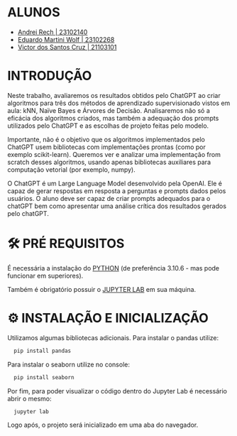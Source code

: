 # ALUNOS

- [Andrei Rech | 23102140](https://github.com/AndreiRech)  
- [Eduardo Martini Wolf | 23102268](https://github.com/dudu-wolf)
- [Victor dos Santos Cruz | 21103101](https://github.com/vteze)

# INTRODUÇÃO

Neste trabalho, avaliaremos os resultados obtidos pelo ChatGPT ao criar algoritmos
para três dos métodos de aprendizado supervisionado vistos em aula: kNN, Naïve
Bayes e Árvores de Decisão. Analisaremos não só a eficácia dos algoritmos criados,
mas também a adequação dos prompts utilizados pelo ChatGPT e as escolhas de
projeto feitas pelo modelo.  

Importante, não é o objetivo que os algoritmos implementados pelo ChatGPT
usem bibliotecas com implementações prontas (como por exemplo scikit-learn).
Queremos ver e analizar uma implementação from scratch desses algoritmos, usando
apenas bibliotecas auxiliares para computação vetorial (por exemplo, numpy).  

O ChatGPT é um Large Language Model desenvolvido pela OpenAI. Ele é capaz de
gerar respostas em resposta a perguntas e prompts dados pelos usuários. O aluno
deve ser capaz de criar prompts adequados para o chatGPT bem como apresentar
uma análise crítica dos resultados gerados pelo chatGPT.

# 🛠 PRÉ REQUISITOS

É necessária a instalação do [PYTHON](https://www.python.org/downloads/) (de preferência 3.10.6 - mas pode funcionar em superiores).  

Também é obrigatório possuir o [JUPYTER LAB](https://jupyter.org/install) em sua máquina.

# ⚙ INSTALAÇÃO E INICIALIZAÇÃO

Utilizamos algumas bibliotecas adicionais. Para instalar o pandas utilize:
```bash
  pip install pandas
```
Para instalar o seaborn utilize no console:
```bash
  pip install seaborn
```

Por fim, para poder visualizar o código dentro do Jupyter Lab é necessário abrir o mesmo:
```bash
  jupyter lab
```
Logo após, o projeto será inicializado em uma aba do navegador.
